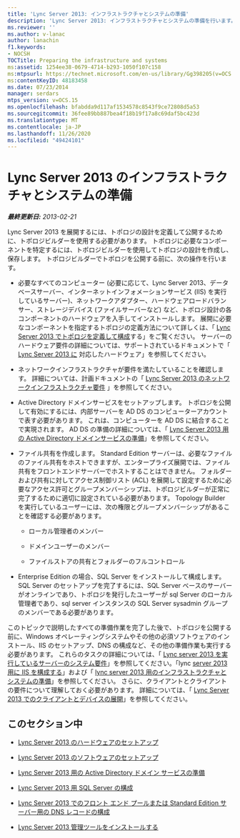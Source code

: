 ```yaml
---
title: 'Lync Server 2013: インフラストラクチャとシステムの準備'
description: 'Lync Server 2013: インフラストラクチャとシステムの準備を行います。'
ms.reviewer: ''
ms.author: v-lanac
author: lanachin
f1.keywords:
- NOCSH
TOCTitle: Preparing the infrastructure and systems
ms:assetid: 1254ee38-0679-4714-b293-1050f107c158
ms:mtpsurl: https://technet.microsoft.com/en-us/library/Gg398205(v=OCS.15)
ms:contentKeyID: 48183458
ms.date: 07/23/2014
manager: serdars
mtps_version: v=OCS.15
ms.openlocfilehash: bfabdda9d117af1534578c8543f9ce72808d5a53
ms.sourcegitcommit: 36fee89bb887bea4f18b19f17a8c69daf5bc423d
ms.translationtype: MT
ms.contentlocale: ja-JP
ms.lasthandoff: 11/26/2020
ms.locfileid: "49424101"
---
```

# <a name="preparing-the-infrastructure-and-systems-for-lync-server-2013"></a>Lync Server 2013 のインフラストラクチャとシステムの準備

<div data-xmlns="http://www.w3.org/1999/xhtml">

<div class="topic" data-xmlns="http://www.w3.org/1999/xhtml" data-msxsl="urn:schemas-microsoft-com:xslt" data-cs="https://msdn.microsoft.com/">

<div data-asp="https://msdn2.microsoft.com/asp">



</div>

<div id="mainSection">

<div id="mainBody">

<span> </span>

_**最終更新日:** 2013-02-21_

Lync Server 2013 を展開するには、トポロジの設計を定義して公開するために、トポロジビルダーを使用する必要があります。 トポロジに必要なコンポーネントを特定するには、トポロジビルダーを使用してトポロジの設計を作成し、保存します。 トポロジビルダーでトポロジを公開する前に、次の操作を行います。

  - 必要なすべてのコンピューター (必要に応じて、Lync Server 2013、データベースサーバー、インターネットインフォメーションサービス (IIS) を実行しているサーバー)、ネットワークアダプター、ハードウェアロードバランサー、ストレージデバイス (ファイルサーバーなど) など、トポロジ設計の各コンポーネントのハードウェアを入手してインストールします。 展開に必要なコンポーネントを指定するトポロジの定義方法について詳しくは、「 [Lync Server 2013 でトポロジを定義して構成](lync-server-2013-defining-and-configuring-the-topology.md)する」をご覧ください。 サーバーのハードウェア要件の詳細については、サポートされているドキュメントで「 [Lync Server 2013 に](lync-server-2013-supported-hardware.md) 対応したハードウェア」を参照してください。

  - ネットワークインフラストラクチャが要件を満たしていることを確認します。 詳細については、計画ドキュメントの「 [Lync Server 2013 のネットワークインフラストラクチャ要件](lync-server-2013-network-infrastructure-requirements.md) 」を参照してください。

  - Active Directory ドメインサービスをセットアップします。 トポロジを公開して有効にするには、内部サーバーを AD DS のコンピューターアカウントで表す必要があります。 これは、コンピューターを AD DS に結合することで実現されます。 AD DS の準備の詳細については、「 [Lync Server 2013 用の Active Directory ドメインサービスの準備](lync-server-2013-preparing-active-directory-domain-services.md)」を参照してください。

  - ファイル共有を作成します。 Standard Edition サーバーは、必要なファイルのファイル共有をホストできますが、エンタープライズ展開では、ファイル共有をフロントエンドサーバーでホストすることはできません。 フォルダーおよび共有に対してアクセス制御リスト (ACL) を展開して設定するために必要なアクセス許可とグループメンバーシップは、トポロジビルダーが正常に完了するために適切に設定されている必要があります。 Topology Builder を実行しているユーザーには、次の権限とグループメンバーシップがあることを確認する必要があります。
    
      - ローカル管理者のメンバー
    
      - ドメインユーザーのメンバー
    
      - ファイルストアの共有とフォルダーのフルコントロール

  - Enterprise Edition の場合、SQL Server をインストールして構成します。 SQL Server のセットアップを完了するには、SQL Server ベースのサーバーがオンラインであり、トポロジを発行したユーザーが sql Server のローカル管理者であり、sql server インスタンスの SQL Server sysadmin グループのメンバーである必要があります。

このトピックで説明したすべての準備作業を完了した後で、トポロジを公開する前に、Windows オペレーティングシステムやその他の必須ソフトウェアのインストール、IIS のセットアップ、DNS の構成など、その他の準備作業も実行する必要があります。 これらのタスクの詳細については、「 [Lync server 2013 を実行しているサーバーのシステム要件](lync-server-2013-system-requirements-for-servers-running-lync-server-2013.md)」を参照してください。「lync [server 2013 用に IIS を構成する](lync-server-2013-configure-iis.md)」および「 [lync server 2013 用のインフラストラクチャとシステムの準備](lync-server-2013-preparing-the-infrastructure-and-systems.md)」を参照してください。 さらに、クライアントとクライアントの要件について理解しておく必要があります。 詳細については、「 [Lync Server 2013 でのクライアントとデバイスの展開](lync-server-2013-deploying-clients-and-devices.md)」を参照してください。

<div>

## <a name="in-this-section"></a>このセクション中

  - [Lync Server 2013 のハードウェアのセットアップ](lync-server-2013-hardware-setup.md)

  - [Lync Server 2013 のソフトウェアのセットアップ](lync-server-2013-software-setup.md)

  - [Lync Server 2013 用の Active Directory ドメイン サービスの準備](lync-server-2013-preparing-active-directory-domain-services.md)

  - [Lync Server 2013 用 SQL Server の構成](lync-server-2013-configure-sql-server-for-lync-server.md)

  - [Lync Server 2013 でのフロント エンド プールまたは Standard Edition サーバー用の DNS レコードの構成](lync-server-2013-configure-dns-records-for-a-front-end-pool-or-standard-edition-server.md)

  - [Lync Server 2013 管理ツールをインストールする](lync-server-2013-install-lync-server-administrative-tools.md)

</div>

</div>

<span> </span>

</div>

</div>

</div>

